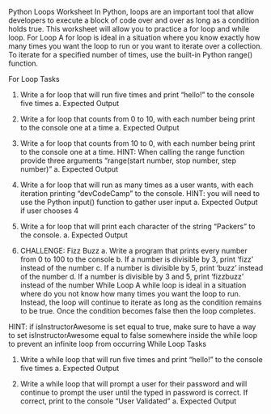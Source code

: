 Python Loops Worksheet
In Python, loops are an important tool that allow developers to execute a block of code over and over as long as a condition holds true. This worksheet will allow you to practice a for loop and while loop.
For Loop
A for loop is ideal in a situation where you know exactly how many times you want the loop to run or you want to iterate over a collection. 
To iterate for a specified number of times, use the built-in Python range() function.
 
For Loop Tasks
1.	Write a for loop that will run five times and print “hello!” to the console five times
a.	Expected Output
 
2.	Write a for loop that counts from 0 to 10, with each number being print to the console one at a time
a.	Expected Output
 
3.	Write a for loop that counts from 10 to 0, with each number being print to the console one at a time. HINT: When calling the range function provide three arguments 
“range(start number, stop number, step number)”
a.	Expected Output
 
4.	Write a for loop that will run as many times as a user wants, with each iteration printing “devCodeCamp” to the console. HINT: you will need to use the Python input() function to gather user input
a.	Expected Output if user chooses 4
 
5.	Write a for loop that will print each character of the string “Packers” to the console. 
a.	Expected Output
 
6.	CHALLENGE: Fizz Buzz
a.	Write a program that prints every number from 0 to 100 to the console
b.	If a number is divisible by 3, print ‘fizz’ instead of the number
c.	If a number is divisible by 5, print ‘buzz’ instead of the number
d.	If a number is divisible by 3 and 5, print ‘fizzbuzz’ instead of the number
While Loop
A while loop is ideal in a situation where do you not know how many times you want the loop to run. Instead, the loop will continue to iterate as long as the condition remains to be true. Once the condition becomes false then the loop completes.
 
HINT: if isInstructorAwesome is set equal to true, make sure to have a way to set isInstructorAwesome equal to false somewhere inside the while loop to prevent an infinite loop from occurring
While Loop Tasks
1.	Write a while loop that will run five times and print “hello!” to the console five times
a.	Expected Output
 
2.	Write a while loop that will prompt a user for their password and will continue to prompt the user until the typed in password is correct. If correct, print to the console “User Validated”
a.	Expected Output
